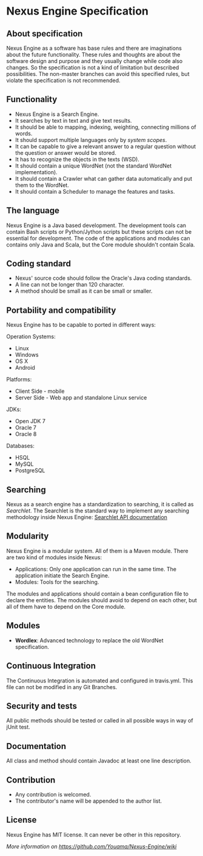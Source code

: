 # Nexus Engine Specification

## About specification
Nexus Engine as a software has base rules and there are imaginations about the future functionality. These rules and thoughts are about the software design and purpose and they usually change while code also changes. So the specification is not a kind of limitation but described possibilities. The non-master branches can avoid this specified rules, but violate the specification is not recommended.

## Functionality
* Nexus Engine is a Search Engine.
* It searches by text in text and give text results. 
* It should be able to mapping, indexing, weighting, connecting millions of words.
* It should support multiple languages only by *system scopes*.
* It can be capable to give a relevant answer to a regular question without the question or answer would be stored.
* It has to recognize the objects in the texts (WSD).
* It should contain a unique WordNet (not the standard WordNet implementation).
* It should contain a Crawler what can gather data automatically and put them to the WordNet.
* It should contain a Scheduler to manage the features and tasks.

## The language
Nexus Engine is a Java based development. The development tools can contain Bash scripts or Python/Jython scripts but these scripts can not be essential for development. The code of the applications and modules can contains only Java and Scala, but the Core module shouldn't contain Scala.

## Coding standard
* Nexus' source code should follow the Oracle's Java coding standards.
* A line can not be longer than 120 character.
* A method should be small as it can be small or smaller.

## Portability and compatibility
Nexus Engine has to be capable to ported in different ways:

Operation Systems:
* Linux
* Windows
* OS X
* Android

Platforms:
* Client Side - mobile
* Server Side - Web app and standalone Linux service

JDKs:
* Open JDK 7
* Oracle 7
* Oracle 8

Databases:
* HSQL
* MySQL
* PostgreSQL

## Searching
Nexus as a search engine has a standardization to searching, it is called as *Searchlet*. The Searchlet is the standard way to implement any searching methodology inside Nexus Engine: [Searchlet API documentation](http://youama.github.io/nexus-engine-javadoc/com/youama/nexus/core/search/package-summary.html)

## Modularity
Nexus Engine is a modular system. All of them is a Maven module. There are two kind of modules inside Nexus:
* Applications: Only one application can run in the same time. The application initiate the Search Engine.
* Modules: Tools for the searching.

The modules and applications should contain a bean configuration file to declare the entities. The modules should avoid to depend on each other, but all of them have to depend on the Core module.

## Modules
* **Wordlex**: Advanced technology to replace the old WordNet specification.

## Continuous Integration
The Continuous Integration is automated and configured in travis.yml. This file can not be modified in any Git Branches.

## Security and tests
All public methods should be tested or called in all possible ways in way of jUnit test.

## Documentation
All class and method should contain Javadoc at least one line description.

## Contribution
* Any contribution is welcomed.
* The contributor's name will be appended to the author list.

## License
Nexus Engine has MIT license. It can never be other in this repository.

*More information on https://github.com/Youama/Nexus-Engine/wiki*

